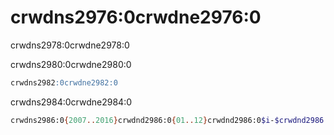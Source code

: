 # crwdns2976:0crwdne2976:0

crwdns2978:0crwdne2978:0

crwdns2980:0crwdne2980:0

```sql
crwdns2982:0crwdne2982:0
```

crwdns2984:0crwdne2984:0

```bash
crwdns2986:0{2007..2016}crwdnd2986:0{01..12}crwdnd2986:0$i-$crwdnd2986:0$icrwdnd2986:0$i-$crwdnd2986:0[0-9]crwdnd2986:0[0-9]crwdnd2986:0$linkcrwdnd2986:0[0-9]crwdnd2986:0{4}crwdnd2986:0[0-9]crwdnd2986:0{2}crwdnd2986:0[0-9]crwdnd2986:0{2}crwdnd2986:0[0-9]crwdnd2986:0$linkcrwdnd2986:0[0-9]crwdnd2986:0{4}crwdnd2986:0[0-9]crwdnd2986:0{2}crwdnd2986:0[0-9]crwdnd2986:0{2}crwdnd2986:0[0-9]crwdnd2986:0$linkcrwdnd2986:0$icrwdnd2986:0$icrwdnd2986:0$icrwdnd2986:0[0-9]crwdnd2986:0{4}crwdnd2986:0[0-9]crwdnd2986:0{2}crwdnd2986:0[0-9]crwdnd2986:0{2}crwdnd2986:0[0-9]crwdnd2986:0{2}crwdnd2986:0[0-9]crwdnd2986:0{2}crwdnd2986:0[0-9]crwdnd2986:0{2}crwdne2986:0
```